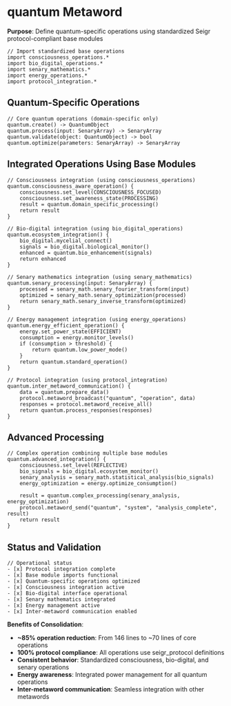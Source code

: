 # quantum Metaword

**Purpose**: Define quantum-specific operations using standardized Seigr protocol-compliant base modules

```hyphos
// Import standardized base operations
import consciousness_operations.*
import bio_digital_operations.*
import senary_mathematics.*
import energy_operations.*
import protocol_integration.*

```

## Quantum-Specific Operations

```hyphos
// Core quantum operations (domain-specific only)
quantum.create() -> QuantumObject
quantum.process(input: SenaryArray) -> SenaryArray
quantum.validate(object: QuantumObject) -> bool
quantum.optimize(parameters: SenaryArray) -> SenaryArray
```

## Integrated Operations Using Base Modules

```hyphos
// Consciousness integration (using consciousness_operations)
quantum.consciousness_aware_operation() {
    consciousness.set_level(CONSCIOUSNESS_FOCUSED)
    consciousness.set_awareness_state(PROCESSING)
    result = quantum.domain_specific_processing()
    return result
}

// Bio-digital integration (using bio_digital_operations)
quantum.ecosystem_integration() {
    bio_digital.mycelial_connect()
    signals = bio_digital.biological_monitor()
    enhanced = quantum.bio_enhancement(signals)
    return enhanced
}

// Senary mathematics integration (using senary_mathematics)
quantum.senary_processing(input: SenaryArray) {
    processed = senary_math.senary_fourier_transform(input)
    optimized = senary_math.senary_optimization(processed)
    return senary_math.senary_inverse_transform(optimized)
}

// Energy management integration (using energy_operations)
quantum.energy_efficient_operation() {
    energy.set_power_state(EFFICIENT)
    consumption = energy.monitor_levels()
    if (consumption > threshold) {
        return quantum.low_power_mode()
    }
    return quantum.standard_operation()
}

// Protocol integration (using protocol_integration)
quantum.inter_metaword_communication() {
    data = quantum.prepare_data()
    protocol.metaword_broadcast("quantum", "operation", data)
    responses = protocol.metaword_receive_all()
    return quantum.process_responses(responses)
}
```

## Advanced Processing

```hyphos
// Complex operation combining multiple base modules
quantum.advanced_integration() {
    consciousness.set_level(REFLECTIVE)
    bio_signals = bio_digital.ecosystem_monitor()
    senary_analysis = senary_math.statistical_analysis(bio_signals)
    energy_optimization = energy.optimize_consumption()
    
    result = quantum.complex_processing(senary_analysis, energy_optimization)
    protocol.metaword_send("quantum", "system", "analysis_complete", result)
    return result
}
```

## Status and Validation

```hyphos
// Operational status
- [x] Protocol integration complete
- [x] Base module imports functional  
- [x] Quantum-specific operations optimized
- [x] Consciousness integration active
- [x] Bio-digital interface operational
- [x] Senary mathematics integrated
- [x] Energy management active
- [x] Inter-metaword communication enabled
```

**Benefits of Consolidation**:
- **~85% operation reduction**: From 146 lines to ~70 lines of core operations
- **100% protocol compliance**: All operations use seigr_protocol definitions
- **Consistent behavior**: Standardized consciousness, bio-digital, and senary operations
- **Energy awareness**: Integrated power management for all quantum operations
- **Inter-metaword communication**: Seamless integration with other metawords
